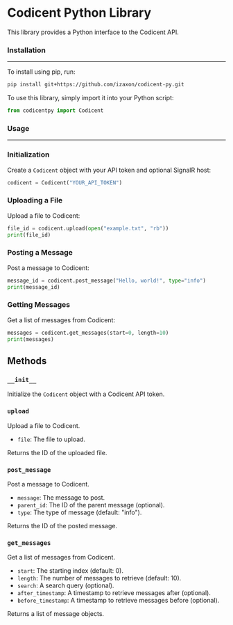 Codicent Python Library
=======================

This library provides a Python interface to the Codicent API.

### Installation
------------
To install using pip, run:
```bash
pip install git+https://github.com/izaxon/codicent-py.git
```

To use this library, simply import it into your Python script:
```python
from codicentpy import Codicent
```

### Usage
-----

### Initialization

Create a `Codicent` object with your API token and optional SignalR host:
```python
codicent = Codicent("YOUR_API_TOKEN")
```
### Uploading a File

Upload a file to Codicent:
```python
file_id = codicent.upload(open("example.txt", "rb"))
print(file_id)
```
### Posting a Message

Post a message to Codicent:
```python
message_id = codicent.post_message("Hello, world!", type="info")
print(message_id)
```
### Getting Messages

Get a list of messages from Codicent:
```python
messages = codicent.get_messages(start=0, length=10)
print(messages)
```
Methods
-------

### `__init__`

Initialize the `Codicent` object with a Codicent API token.

### `upload`

Upload a file to Codicent.

* `file`: The file to upload.

Returns the ID of the uploaded file.

### `post_message`

Post a message to Codicent.

* `message`: The message to post.
* `parent_id`: The ID of the parent message (optional).
* `type`: The type of message (default: "info").

Returns the ID of the posted message.

### `get_messages`

Get a list of messages from Codicent.

* `start`: The starting index (default: 0).
* `length`: The number of messages to retrieve (default: 10).
* `search`: A search query (optional).
* `after_timestamp`: A timestamp to retrieve messages after (optional).
* `before_timestamp`: A timestamp to retrieve messages before (optional).

Returns a list of message objects.
